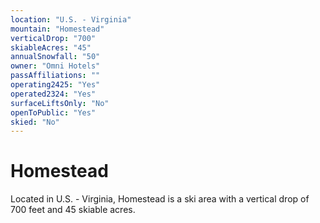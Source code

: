 ```yaml
---
location: "U.S. - Virginia"
mountain: "Homestead"
verticalDrop: "700"
skiableAcres: "45"
annualSnowfall: "50"
owner: "Omni Hotels"
passAffiliations: ""
operating2425: "Yes"
operated2324: "Yes"
surfaceLiftsOnly: "No"
openToPublic: "Yes"
skied: "No"
---
```


# Homestead

Located in U.S. - Virginia, Homestead is a ski area with a vertical drop of 700 feet and 45 skiable acres.